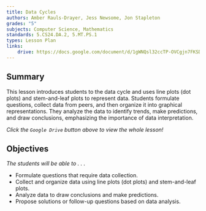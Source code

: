```yaml
---
title: Data Cycles
authors: Amber Rauls-Drayer, Jess Newsome, Jon Stapleton
grades: "5"
subjects: Computer Science, Mathematics
standards: 5.CS24.DA.2, 5.MT.PS.1
types: Lesson Plan
links:
    drive: https://docs.google.com/document/d/1gWNQsl32ccTP-OVCgjn7FKSDlZAmOd7Xg0cuNxRXXXI/edit
---
```


## Summary

This lesson introduces students to the data cycle and uses line plots (dot plots) and stem-and-leaf plots to represent data. Students formulate questions, collect data from peers, and then organize it into graphical representations. They analyze the data to identify trends, make predictions, and draw conclusions, emphasizing the importance of data interpretation.

*Click the `Google Drive` button above to view the whole lesson!*

## Objectives

*The students will be able to . . .*

* Formulate questions that require data collection.
* Collect and organize data using line plots (dot plots) and stem-and-leaf plots.
* Analyze data to draw conclusions and make predictions.
* Propose solutions or follow-up questions based on data analysis. 
